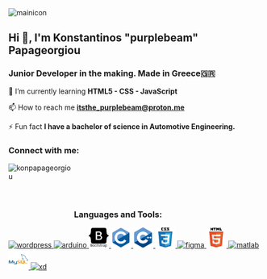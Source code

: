 <img src = "https://media.tenor.com/eFWg68USeZgAAAAd/computer-hacker-fallout.gif" alt="mainicon" height="100" width= "100" />

<h2 align="left">Hi 👋, I'm Konstantinos "purplebeam" Papageorgiou</h2>
<h3 align="left">Junior Developer in the making. Made in Greece🇬🇷</h3>

🌱 I’m currently learning **HTML5 - CSS - JavaScript**

📫 How to reach me **itsthe_purplebeam@proton.me**

⚡ Fun fact **I have a bachelor of science in Automotive Engineering.**

<h3 align="left">Connect with me:</h3>
<p align="left">
<a href="https://linkedin.com/in/konpapageorgiou" target="blank"><img align="left" src="https://i.pinimg.com/originals/de/b4/6f/deb46f02a59e3b3a2aa58fac16290d63.gif" alt="konpapageorgiou" height="93" width="130" /></a>
</p>
<br/><br/><br/><br/>
<h3 align="left">Languages and Tools:</h3>
<p align="left"> <a href="https://wordpress.com/" target="_blank" rel="noreferrer"> <img src="https://p7.hiclipart.com/preview/22/910/576/wordpress-social-media-logo-computer-icons-clip-art-wordpress.jpg" alt="wordpress" width="40" height="40"/> </a> <a href="https://www.arduino.cc/" target="_blank" rel="noreferrer"> <img src="https://cdn.worldvectorlogo.com/logos/arduino-1.svg" alt="arduino" width="40" height="40"/> </a> <a href="https://getbootstrap.com" target="_blank" rel="noreferrer"> <img src="https://raw.githubusercontent.com/devicons/devicon/master/icons/bootstrap/bootstrap-plain-wordmark.svg" alt="bootstrap" width="40" height="40"/> </a> <a href="https://www.cprogramming.com/" target="_blank" rel="noreferrer"> <img src="https://raw.githubusercontent.com/devicons/devicon/master/icons/c/c-original.svg" alt="c" width="40" height="40"/> </a> <a href="https://www.w3schools.com/cpp/" target="_blank" rel="noreferrer"> <img src="https://raw.githubusercontent.com/devicons/devicon/master/icons/cplusplus/cplusplus-original.svg" alt="cplusplus" width="40" height="40"/> </a> <a href="https://www.w3schools.com/css/" target="_blank" rel="noreferrer"> <img src="https://raw.githubusercontent.com/devicons/devicon/master/icons/css3/css3-original-wordmark.svg" alt="css3" width="40" height="40"/> </a> <a href="https://www.figma.com/" target="_blank" rel="noreferrer"> <img src="https://www.vectorlogo.zone/logos/figma/figma-icon.svg" alt="figma" width="40" height="40"/> </a> <a href="https://www.w3.org/html/" target="_blank" rel="noreferrer"> <img src="https://raw.githubusercontent.com/devicons/devicon/master/icons/html5/html5-original-wordmark.svg" alt="html5" width="40" height="40"/> </a> <a href="https://www.mathworks.com/" target="_blank" rel="noreferrer"> <img src="https://upload.wikimedia.org/wikipedia/commons/2/21/Matlab_Logo.png" alt="matlab" width="40" height="40"/> </a> <a href="https://www.mysql.com/" target="_blank" rel="noreferrer"> <img src="https://raw.githubusercontent.com/devicons/devicon/master/icons/mysql/mysql-original-wordmark.svg" alt="mysql" width="40" height="40"/> </a> <a href="https://www.adobe.com/products/xd.html" target="_blank" rel="noreferrer"> <img src="https://cdn.worldvectorlogo.com/logos/adobe-xd.svg" alt="xd" width="40" height="40"/> </a> </p>
